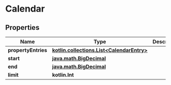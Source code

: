
# Calendar

## Properties
Name | Type | Description | Notes
------------ | ------------- | ------------- | -------------
**propertyEntries** | [**kotlin.collections.List&lt;CalendarEntry&gt;**](CalendarEntry.md) |  |  [optional]
**start** | [**java.math.BigDecimal**](java.math.BigDecimal.md) |  |  [optional]
**end** | [**java.math.BigDecimal**](java.math.BigDecimal.md) |  |  [optional]
**limit** | **kotlin.Int** |  |  [optional]



